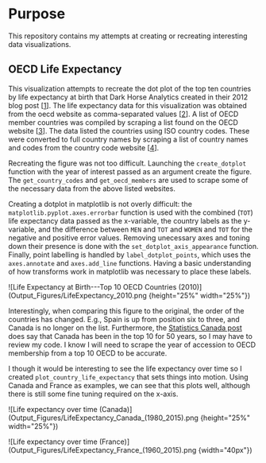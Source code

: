 # Purpose
This repository contains my attempts at creating or recreating interesting data visualizations.

## OECD Life Expectancy
This visualization attempts to recreate the dot plot of the top ten countries by life expectancy at birth that Dark Horse Analytics created in their 2012 blog post [[1](https://www.darkhorseanalytics.com/blog/too-many-bars)]. The life expectancy data for this visualization was obtained from the oecd website as comma-separated values [[2](https://data.oecd.org/healthstat/life-expectancy-at-birth.htm)]. A list of OECD member countries was compiled by scraping a list found on the OECD website [[3](https://www.oecd.org/about/members-and-partners/)]. The data listed the countries using ISO country codes. These were converted to full country names by scraping a list of country names and codes from the country code website [[4](https://www.countrycode.org/)].

Recreating the figure was not too difficult. Launching the `create_dotplot` function with the year of interest passed as an argument create the figure. The `get_country_codes` and `get_oecd_members` are used to scrape some of the necessary data from the above listed websites.

Creating a dotplot in matplotlib is not overly difficult: the `matplotlib.pyplot.axes.errorbar` function is used with the combined (`TOT`) life expectancy data passed as the x-variable, the country labels as the y-variable, and the difference between `MEN` and `TOT` and `WOMEN` and `TOT` for the negative and positive error values. Removing unecessary axes and toning down their presence is done with the `set_dotplot_axis_appearance` function. Finally, point labelling is handled by `label_dotplot_points`, which uses the `axes.annotate` and `axes.add_line` functions. Having a basic understanding of how transforms work in matplotlib was necessary to place these labels.

![Life Expectancy at Birth---Top 10 OECD Countries (2010)](Output_Figures/LifeExpectancy_2010.png {height="25%" width="25%"})

Interestingly, when comparing this figure to the original, the order of the countries has changed. E.g., Spain is up from position six to three, and Canada is no longer on the list. Furthermore, the [Statistics Canada post](https://www150.statcan.gc.ca/n1/pub/82-624-x/2011001/article/11427-eng.htm) does say that Canada has been in the top 10 for 50 years, so I may have to review my code. I know I will need to scrape the year of accession to OECD membership from a top 10 OECD to be accurate.

I though it would be interesting to see the life expectancy over time so I created `plot_country_life_expectancy` that sets things into motion. Using Canada and France as examples, we can see that this plots well, although there is still some fine tuning required on the x-axis.

![Life expectancy over time (Canada)](Output_Figures/LifeExpectancy_Canada_(1980_2015).png {height="25%" width="25%"})

![Life expectancy over time (France)](Output_Figures/LifeExpectancy_France_(1960_2015).png {width="40px"})

